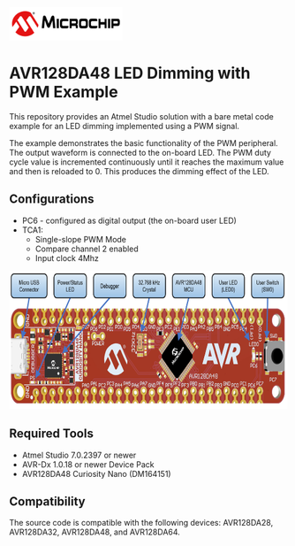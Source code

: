 <img src="images/microchiptechnologyinc.png" height="60">

# AVR128DA48 LED Dimming with PWM Example

This repository provides an Atmel Studio solution with a bare metal code example for an LED dimming implemented using a PWM signal.

The example demonstrates the basic functionality of the PWM peripheral. The output waveform is connected to the on-board LED. The PWM duty cycle value is incremented continuously until it reaches the maximum value and then is reloaded to 0. This produces the dimming effect of the LED.

## Configurations

- PC6 - configured as digital output (the on-board user LED)
- TCA1:
  * Single-slope PWM Mode
  * Compare channel 2 enabled
  * Input clock 4Mhz

<img src="images/AVR128DA48_CNANO_instructions.PNG" height="250">

## Required Tools

- Atmel Studio 7.0.2397 or newer
- AVR-Dx 1.0.18 or newer Device Pack
- AVR128DA48 Curiosity Nano (DM164151)

## Compatibility
The source code is compatible with the following devices: AVR128DA28, AVR128DA32, AVR128DA48, and AVR128DA64.
